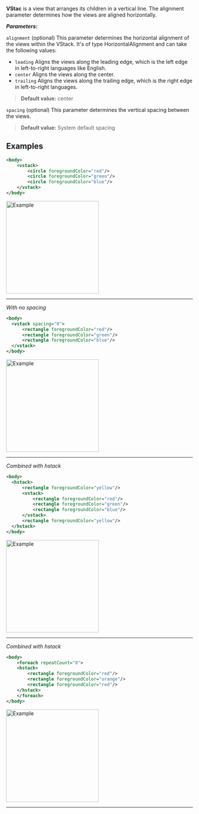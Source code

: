 **VStac** is a view that arranges its children in a vertical line. The alignment parameter determines how the views are aligned horizontally.

***Parameters:***

`alignment` (optional) This parameter determines the horizontal alignment of the views within the VStack. It's of type HorizontalAlignment and can take the following values:
* `leading` Aligns the views along the leading edge, which is the left edge in left-to-right languages like English.
* `center` Aligns the views along the center.
* `trailing` Aligns the views along the trailing edge, which is the right edge in left-to-right languages.

> **Default value:** center

`spacing` (optional) This parameter determines the vertical spacing between the views.
> **Default value:** System default spacing

## Examples



```xml
<body>
    <vstack>
        <circle foregroundColor="red"/>
        <circle foregroundColor="green"/>
        <circle foregroundColor="blue"/>
    </vstack>
</body>
```

<img src="https://magic-ui.com/Help/GitHubAssets/vstack-0.png?ts=1735484869.720086" alt="Example" width="250"/>

---
*With no spacing*

```xml
<body>
  <vstack spacing="0">
      <rectangle foregroundColor="red"/>
      <rectangle foregroundColor="green"/>
      <rectangle foregroundColor="blue"/>
  </vstack>
</body>
```

<img src="https://magic-ui.com/Help/GitHubAssets/vstack-1.png?ts=1735484869.720088" alt="Example" width="250"/>

---
*Combined with hstack*

```xml
<body>
  <hstack>
      <rectangle foregroundColor="yellow"/>
      <vstack>
          <rectangle foregroundColor="red"/>
          <rectangle foregroundColor="green"/>
          <rectangle foregroundColor="blue"/>
      </vstack>
      <rectangle foregroundColor="yellow"/>
  </hstack>
</body>
```

<img src="https://magic-ui.com/Help/GitHubAssets/vstack-2.png?ts=1735484869.72009" alt="Example" width="250"/>

---
*Combined with hstack*

```xml
<body>
    <foreach repeatCount="8">
    <hstack>
        <rectangle foregroundColor="red"/>
        <rectangle foregroundColor="orange"/>
        <rectangle foregroundColor="red"/>
    </hstack>
    </foreach>
</body>
```

<img src="https://magic-ui.com/Help/GitHubAssets/vstack-3.png?ts=1735484869.720092" alt="Example" width="250"/>

---
